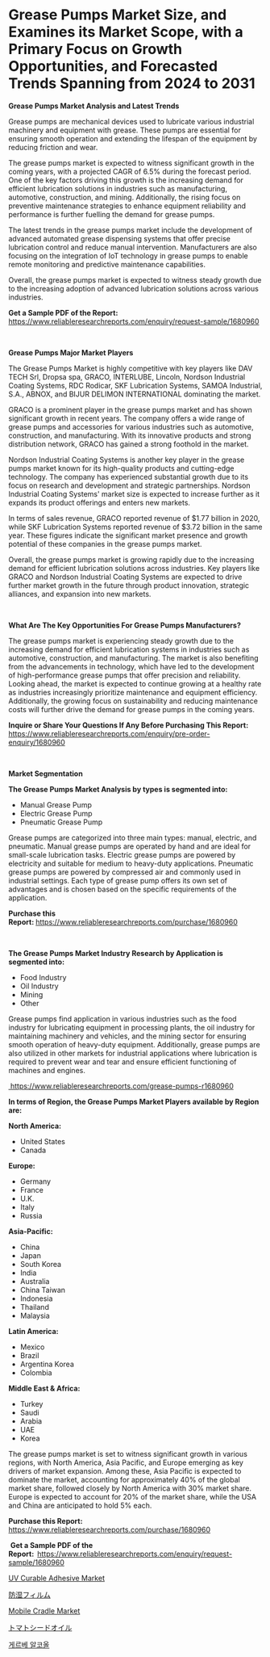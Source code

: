 <p><h1>Grease Pumps Market Size, and Examines its Market Scope, with a Primary Focus on Growth Opportunities, and Forecasted Trends Spanning from 2024 to 2031</h1></p><p><strong>Grease Pumps Market Analysis and Latest Trends</strong></p>
<p><p>Grease pumps are mechanical devices used to lubricate various industrial machinery and equipment with grease. These pumps are essential for ensuring smooth operation and extending the lifespan of the equipment by reducing friction and wear.</p><p>The grease pumps market is expected to witness significant growth in the coming years, with a projected CAGR of 6.5% during the forecast period. One of the key factors driving this growth is the increasing demand for efficient lubrication solutions in industries such as manufacturing, automotive, construction, and mining. Additionally, the rising focus on preventive maintenance strategies to enhance equipment reliability and performance is further fuelling the demand for grease pumps.</p><p>The latest trends in the grease pumps market include the development of advanced automated grease dispensing systems that offer precise lubrication control and reduce manual intervention. Manufacturers are also focusing on the integration of IoT technology in grease pumps to enable remote monitoring and predictive maintenance capabilities.</p><p>Overall, the grease pumps market is expected to witness steady growth due to the increasing adoption of advanced lubrication solutions across various industries.</p></p>
<p><strong>Get a Sample PDF of the Report:&nbsp;</strong> <a href="https://www.reliableresearchreports.com/enquiry/request-sample/1680960">https://www.reliableresearchreports.com/enquiry/request-sample/1680960</a></p>
<p>&nbsp;</p>
<p><strong>Grease Pumps Major Market Players</strong></p>
<p><p>The Grease Pumps Market is highly competitive with key players like DAV TECH Srl, Dropsa spa, GRACO, INTERLUBE, Lincoln, Nordson Industrial Coating Systems, RDC Rodicar, SKF Lubrication Systems, SAMOA Industrial, S.A., ABNOX, and BIJUR DELIMON INTERNATIONAL dominating the market.</p><p>GRACO is a prominent player in the grease pumps market and has shown significant growth in recent years. The company offers a wide range of grease pumps and accessories for various industries such as automotive, construction, and manufacturing. With its innovative products and strong distribution network, GRACO has gained a strong foothold in the market.</p><p>Nordson Industrial Coating Systems is another key player in the grease pumps market known for its high-quality products and cutting-edge technology. The company has experienced substantial growth due to its focus on research and development and strategic partnerships. Nordson Industrial Coating Systems' market size is expected to increase further as it expands its product offerings and enters new markets.</p><p>In terms of sales revenue, GRACO reported revenue of $1.77 billion in 2020, while SKF Lubrication Systems reported revenue of $3.72 billion in the same year. These figures indicate the significant market presence and growth potential of these companies in the grease pumps market.</p><p>Overall, the grease pumps market is growing rapidly due to the increasing demand for efficient lubrication solutions across industries. Key players like GRACO and Nordson Industrial Coating Systems are expected to drive further market growth in the future through product innovation, strategic alliances, and expansion into new markets.</p></p>
<p>&nbsp;</p>
<p><strong>What Are The Key Opportunities For Grease Pumps Manufacturers?</strong></p>
<p><p>The grease pumps market is experiencing steady growth due to the increasing demand for efficient lubrication systems in industries such as automotive, construction, and manufacturing. The market is also benefiting from the advancements in technology, which have led to the development of high-performance grease pumps that offer precision and reliability. Looking ahead, the market is expected to continue growing at a healthy rate as industries increasingly prioritize maintenance and equipment efficiency. Additionally, the growing focus on sustainability and reducing maintenance costs will further drive the demand for grease pumps in the coming years.</p></p>
<p><strong>Inquire or Share Your Questions If Any Before Purchasing This Report:</strong> <a href="https://www.reliableresearchreports.com/enquiry/pre-order-enquiry/1680960">https://www.reliableresearchreports.com/enquiry/pre-order-enquiry/1680960</a></p>
<p>&nbsp;</p>
<p><strong>Market Segmentation</strong></p>
<p><strong>The Grease Pumps Market Analysis by types is segmented into:</strong></p>
<p><ul><li>Manual Grease Pump</li><li>Electric Grease Pump</li><li>Pneumatic Grease Pump</li></ul></p>
<p><p>Grease pumps are categorized into three main types: manual, electric, and pneumatic. Manual grease pumps are operated by hand and are ideal for small-scale lubrication tasks. Electric grease pumps are powered by electricity and suitable for medium to heavy-duty applications. Pneumatic grease pumps are powered by compressed air and commonly used in industrial settings. Each type of grease pump offers its own set of advantages and is chosen based on the specific requirements of the application.</p></p>
<p><strong>Purchase this Report:&nbsp;</strong><a href="https://www.reliableresearchreports.com/purchase/1680960">https://www.reliableresearchreports.com/purchase/1680960</a></p>
<p>&nbsp;</p>
<p><strong>The Grease Pumps Market Industry Research by Application is segmented into:</strong></p>
<p><ul><li>Food Industry</li><li>Oil Industry</li><li>Mining</li><li>Other</li></ul></p>
<p><p>Grease pumps find application in various industries such as the food industry for lubricating equipment in processing plants, the oil industry for maintaining machinery and vehicles, and the mining sector for ensuring smooth operation of heavy-duty equipment. Additionally, grease pumps are also utilized in other markets for industrial applications where lubrication is required to prevent wear and tear and ensure efficient functioning of machines and engines.</p></p>
<p><a href="https://www.reliableresearchreports.com/grease-pumps-r1680960">&nbsp;https://www.reliableresearchreports.com/grease-pumps-r1680960</a></p>
<p><strong>In terms of Region, the Grease Pumps Market Players available by Region are:</strong></p>
<p>
    <p> <strong> North America: </strong>
        <ul>
            <li>United States</li>
            <li>Canada</li>
        </ul>
        </p> 
    <p> <strong> Europe: </strong>
        <ul>
            <li>Germany</li>
            <li>France</li>
            <li>U.K.</li>
            <li>Italy</li>
            <li>Russia</li>
        </ul>
        </p> 
    <p> <strong> Asia-Pacific: </strong>
        <ul>
            <li>China</li>
            <li>Japan</li>
            <li>South Korea</li>
            <li>India</li>
            <li>Australia</li>
            <li>China Taiwan</li>
            <li>Indonesia</li>
            <li>Thailand</li>
            <li>Malaysia</li>
        </ul>
        </p> 
    <p> <strong> Latin America: </strong>
        <ul>
            <li>Mexico</li>
            <li>Brazil</li>
            <li>Argentina Korea</li>
            <li>Colombia</li>
        </ul>
        </p> 
    <p> <strong> Middle East & Africa: </strong>
        <ul>
            <li>Turkey</li>
            <li>Saudi</li>
            <li>Arabia</li>
            <li>UAE</li>
            <li>Korea</li>
        </ul>
    </p>
    </p>
<p><p>The grease pumps market is set to witness significant growth in various regions, with North America, Asia Pacific, and Europe emerging as key drivers of market expansion. Among these, Asia Pacific is expected to dominate the market, accounting for approximately 40% of the global market share, followed closely by North America with 30% market share. Europe is expected to account for 20% of the market share, while the USA and China are anticipated to hold 5% each.</p></p>
<p><strong>Purchase this Report: </strong><a href="https://www.reliableresearchreports.com/purchase/1680960">https://www.reliableresearchreports.com/purchase/1680960</a></p>
<p>&nbsp;<strong>Get a Sample PDF of the Report:&nbsp;&nbsp;</strong><a href="https://www.reliableresearchreports.com/enquiry/request-sample/1680960">https://www.reliableresearchreports.com/enquiry/request-sample/1680960</a></p>
<p><strong></strong></p>
<p><p><a href="https://issuu.com/reportprime-2/docs/uv-curable-adhesive-market-size-2030.pptx">UV Curable Adhesive Market</a></p><p><a href="https://github.com/ddwcuskozol07187/Market-Research-Report-List-1/blob/main/310790731813.md">防湿フィルム</a></p><p><a href="https://github.com/indrystar/Market-Research-Report-List-3/blob/main/mobile-cradle-market.md">Mobile Cradle Market</a></p><p><a href="https://github.com/xtkhtofdt934839/Market-Research-Report-List-1/blob/main/816220731812.md">トマトシードオイル</a></p><p><a href="https://github.com/PercyHagernes9778/Market-Research-Report-List-1/blob/main/120241629145.md">게르베 알코올</a></p></p>